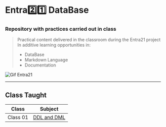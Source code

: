# Entra2️⃣1️⃣ DataBase

### Repository with practices carried out in class

>Practical content delivered in the classroom during the Entra21 project In additive learning opportunities in:
>
> - DataBase
> - Markdown Language
> - Documentation

![Gif Entra21](https://github.com/ArthurEstevan/Entra21_Java_Advanced_2022/blob/main/entra21.gif)

---

## Class Taught

| Class | Subject |
|------|---------|
|Class 01 |[DDL and DML](/Class_01)  

